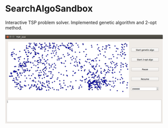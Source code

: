 # SearchAlgoSandbox

Interactive TSP problem solver.
Implemented genetic algorithm and 2-opt method.

![screenshot](screenshot.gif)